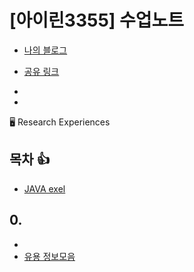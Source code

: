 # [아이린3355] 수업노트
- [나의 블로그](https://blog.naver.com/0flex?usp=drive_link)
- [공유 링크](https://docs.google.com/spreadsheets/d/1aBF9UNNLIS8D5DCbdJm2ccuF_8xIya3EtoHq2nuRG10/edit?usp=drive_link)

- 
- 
🖥️ Research Experiences
## 목차  :+1:

- [JAVA exel](https://docs.google.com/spreadsheets/d/1m_p89PRKmVSOsaXpn2S9Js-BcrFzdRwyeNVif3eP_RE/edit?usp=sharing?usp=drive_link)


## 0. 
-
- [유용 정보모음](https://docs.google.com/spreadsheets/d/1flnqSaVL5WnI76xwxW1Y9qtJ2w6WAgwS6xFecxf6_Kk/edit?usp=sharing?usp=sharing?usp=drive_link)
